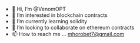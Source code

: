 - 👋 Hi, I’m @VenomOPT
- 👀 I’m interested in blockchain contracts
- 🌱 I’m currently learning solidity
- 💞️ I’m looking to collaborate on ethereum contracts
- 📫 How to reach me ...
mhorobet7@gmail.com

<!---
VenomOPT/VenomOPT is a ✨ special ✨ repository because its `README.md` (this file) appears on your GitHub profile.
You can click the Preview link to take a look at your changes.
--->
